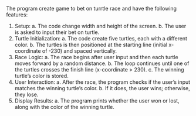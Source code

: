 The program create game to bet on turrtle race and have the following features:
1. Setup:
  a. The code change width and height of the screen.
  b. The user is asked to input their bet on turtle.
2. Turtle Initialization:
  a. The code create five turtles, each with a different color.
  b. The turtles is then positioned at the starting line (initial x-coordinate of -230) and spaced vertically.
3. Race Logic:
  a. The race begins after user input and then each turtle moves forward by a random distance.
  b. The loop continues until one of the turtles crosses the finish line (x-coordinate > 230).
  c. The winning turtle’s color is stored.
4. User Interaction:
  a. After the race, the program checks if the user’s input matches the winning turtle’s color.
  b. If it does, the user wins; otherwise, they lose.
6. Display Results:
  a. The program prints whether the user won or lost, along with the color of the winning turtle.
